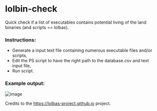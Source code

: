 # lolbin-check
Quick check if a list of executables contains potential living of the land binaries (and scripts == lolbas).

### Instructions:
- Generate a input text file containing numerous executable files and/or scripts,
- Edit the PS script to have the right path to the database.csv and text input file,
- Run script.

### Example output:
![image](https://user-images.githubusercontent.com/56820649/236756863-55bc1cf7-c998-4602-aa5e-34e34c764dc3.png)

Credits to the https://lolbas-project.github.io project.

